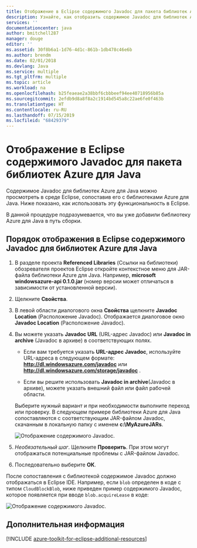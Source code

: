 ```yaml
---
title: Отображение в Eclipse содержимого Javadoc для пакета библиотек Azure для Java
description: Узнайте, как отобразить содержимое Javadoc для библиотек Azure в Eclipse.
services: ''
documentationcenter: java
author: bmitchell287
manager: douge
editor: ''
ms.assetid: 30f8b6a1-1d76-4d1c-861b-1db478c46e6b
ms.author: brendm
ms.date: 02/01/2018
ms.devlang: Java
ms.service: multiple
ms.tgt_pltfrm: multiple
ms.topic: article
ms.workload: na
ms.openlocfilehash: b25feaeae2a38bbf6cbbbeef94ee40718956b85a
ms.sourcegitcommit: 2efdb9d8a8f8a2c1914bd545a8c22ae6fe0f463b
ms.translationtype: HT
ms.contentlocale: ru-RU
ms.lasthandoff: 07/15/2019
ms.locfileid: "68429379"
---
```

# <a name="displaying-javadoc-content-in-eclipse-for-the-azure-libraries-package-for-java"></a>Отображение в Eclipse содержимого Javadoc для пакета библиотек Azure для Java

Содержимое Javadoc для библиотек Azure для Java можно просмотреть в среде Eclipse, сопоставив его с библиотеками Azure для Java. Ниже показано, как использовать эту функциональность в Eclipse.

В данной процедуре подразумевается, что вы уже добавили библиотеку Azure для Java в путь сборки.

## <a name="to-display-javadoc-content-in-eclipse-for-the-azure-libraries-for-java"></a>Порядок отображения в Eclipse содержимого Javadoc для библиотек Azure для Java

1. В разделе проекта **Referenced Libraries** (Ссылки на библиотеки) обозревателя проектов Eclipse откройте контекстное меню для JAR-файла библиотеки Azure для Java. Например, **microsoft windowsazure-api 0.1.0.jar** (номер версии может отличаться в зависимости от установленной версии).

1. Щелкните **Свойства**.

1. В левой области диалогового окна **Свойства** щелкните **Javadoc Location** (Расположение Javadoc). Отображается диалоговое окно **Javadoc Location** (Расположение Javadoc).

1. Вы можете указать **Javadoc URL** (URL-адрес Javadoc) или **Javadoc in archive** (Javadoc в архиве) в соответствующих полях.

   * Если вам требуется указать **URL-адрес Javadoc**, используйте URL-адреса в следующем формате: **http://dl.windowsazure.com/javadoc** или **http://dl.windowsazure.com/storage/javadoc** .

   * Если вы решите использовать **Javadoc in archive**(Javadoc в архиве), можете указать внешний файл или файл рабочей области.

   Выберите нужный вариант и при необходимости выполните переход или проверку. В следующем примере библиотеки Azure для Java сопоставляются с соответствующим JAR-файлом Javadoc, скачанным в локальную папку с именем **c:\MyAzureJARs**.

   ![Отображение содержимого Javadoc.][ic553487]

1. *Необязательный шаг*. Щелкните **Проверить**. При этом могут отображаться потенциальные проблемы с JAR-файлом Javadoc.

1. Последовательно выберите **ОК**.

После сопоставления с библиотекой содержимое Javadoc должно отображаться в Eclipse IDE. Например, если `blob` определен в коде с типом `CloudBlockBlob`, ниже приведен пример содержимого Javadoc, которое появляется при вводе `blob.acquireLease` в коде:

![Отображение содержимого Javadoc.][ic553488]

## <a name="next-steps"></a>Дополнительная информация

[!INCLUDE [azure-toolkit-for-eclipse-additional-resources](../includes/azure-toolkit-for-eclipse-additional-resources.md)]

<!-- URL List -->

<!-- Legacy MSDN URL = https://msdn.microsoft.com/library/azure/hh698319.aspx -->

<!-- IMG List -->

[ic553487]: media/azure-toolkit-for-eclipse-displaying-javadoc-content-for-azure-libraries/ic553487.png
[ic553488]: media/azure-toolkit-for-eclipse-displaying-javadoc-content-for-azure-libraries/ic553488.png
